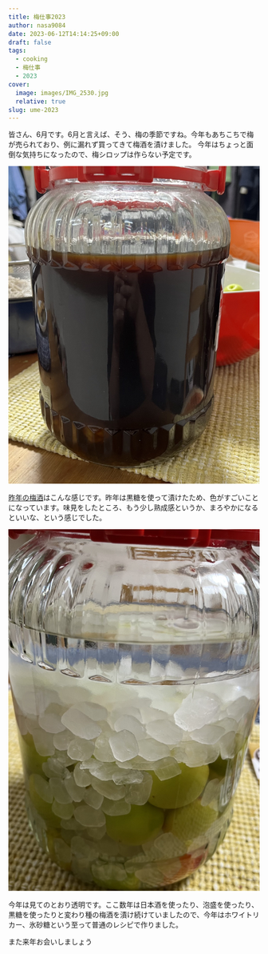 ```yaml
---
title: 梅仕事2023
author: nasa9084
date: 2023-06-12T14:14:25+09:00
draft: false
tags:
  - cooking
  - 梅仕事
  - 2023
cover:
  image: images/IMG_2530.jpg
  relative: true
slug: ume-2023
---
```


皆さん、6月です。6月と言えば、そう、梅の季節ですね。今年もあちこちで梅が売られており、例に漏れず買ってきて梅酒を漬けました。
今年はちょっと面倒な気持ちになったので、梅シロップは作らない予定です。

![去年の梅酒](images/IMG_2529.jpg)

[昨年の梅酒](/ume-2022)はこんな感じです。昨年は黒糖を使って漬けたため、色がすごいことになっています。味見をしたところ、もう少し熟成感というか、まろやかになるといいな、という感じでした。

![今年の梅酒](images/IMG_2531.jpg)

今年は見てのとおり透明です。ここ数年は日本酒を使ったり、泡盛を使ったり、黒糖を使ったりと変わり種の梅酒を漬け続けていましたので、今年はホワイトリカー、氷砂糖という至って普通のレシピで作りました。

また来年お会いしましょう
